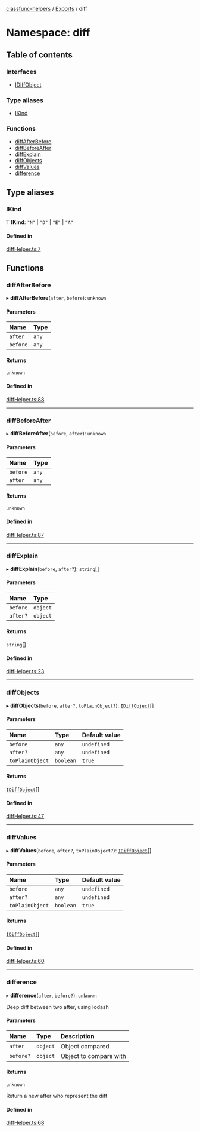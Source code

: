 [classfunc-helpers](../README.md) / [Exports](../modules.md) / diff

# Namespace: diff

## Table of contents

### Interfaces

- [IDiffObject](../interfaces/diff.IDiffObject.md)

### Type aliases

- [IKind](diff.md#ikind)

### Functions

- [diffAfterBefore](diff.md#diffafterbefore)
- [diffBeforeAfter](diff.md#diffbeforeafter)
- [diffExplain](diff.md#diffexplain)
- [diffObjects](diff.md#diffobjects)
- [diffValues](diff.md#diffvalues)
- [difference](diff.md#difference)

## Type aliases

### IKind

Ƭ **IKind**: ``"N"`` \| ``"D"`` \| ``"E"`` \| ``"A"``

#### Defined in

[diffHelper.ts:7](https://github.com/ClassFunc/classfunc-helpers/blob/c94dca1/src/diffHelper.ts#L7)

## Functions

### diffAfterBefore

▸ **diffAfterBefore**(`after`, `before`): `unknown`

#### Parameters

| Name | Type |
| :------ | :------ |
| `after` | `any` |
| `before` | `any` |

#### Returns

`unknown`

#### Defined in

[diffHelper.ts:88](https://github.com/ClassFunc/classfunc-helpers/blob/c94dca1/src/diffHelper.ts#L88)

___

### diffBeforeAfter

▸ **diffBeforeAfter**(`before`, `after`): `unknown`

#### Parameters

| Name | Type |
| :------ | :------ |
| `before` | `any` |
| `after` | `any` |

#### Returns

`unknown`

#### Defined in

[diffHelper.ts:87](https://github.com/ClassFunc/classfunc-helpers/blob/c94dca1/src/diffHelper.ts#L87)

___

### diffExplain

▸ **diffExplain**(`before`, `after?`): `string`[]

#### Parameters

| Name | Type |
| :------ | :------ |
| `before` | `object` |
| `after?` | `object` |

#### Returns

`string`[]

#### Defined in

[diffHelper.ts:23](https://github.com/ClassFunc/classfunc-helpers/blob/c94dca1/src/diffHelper.ts#L23)

___

### diffObjects

▸ **diffObjects**(`before`, `after?`, `toPlainObject?`): [`IDiffObject`](../interfaces/diff.IDiffObject.md)[]

#### Parameters

| Name | Type | Default value |
| :------ | :------ | :------ |
| `before` | `any` | `undefined` |
| `after?` | `any` | `undefined` |
| `toPlainObject` | `boolean` | `true` |

#### Returns

[`IDiffObject`](../interfaces/diff.IDiffObject.md)[]

#### Defined in

[diffHelper.ts:47](https://github.com/ClassFunc/classfunc-helpers/blob/c94dca1/src/diffHelper.ts#L47)

___

### diffValues

▸ **diffValues**(`before`, `after?`, `toPlainObject?`): [`IDiffObject`](../interfaces/diff.IDiffObject.md)[]

#### Parameters

| Name | Type | Default value |
| :------ | :------ | :------ |
| `before` | `any` | `undefined` |
| `after?` | `any` | `undefined` |
| `toPlainObject` | `boolean` | `true` |

#### Returns

[`IDiffObject`](../interfaces/diff.IDiffObject.md)[]

#### Defined in

[diffHelper.ts:60](https://github.com/ClassFunc/classfunc-helpers/blob/c94dca1/src/diffHelper.ts#L60)

___

### difference

▸ **difference**(`after`, `before?`): `unknown`

Deep diff between two after, using lodash

#### Parameters

| Name | Type | Description |
| :------ | :------ | :------ |
| `after` | `object` | Object compared |
| `before?` | `object` | Object to compare with |

#### Returns

`unknown`

Return a new after who represent the diff

#### Defined in

[diffHelper.ts:68](https://github.com/ClassFunc/classfunc-helpers/blob/c94dca1/src/diffHelper.ts#L68)
